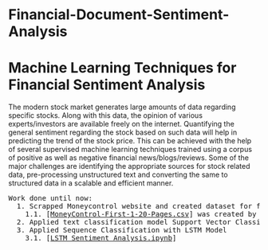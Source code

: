 # Financial-Document-Sentiment-Analysis
<h1>Machine Learning Techniques for Financial Sentiment Analysis </h1>
The modern stock market generates large amounts of data regarding
specific stocks. Along with this data, the opinion of various
experts/investors are available freely on the internet. Quantifying the
general sentiment regarding the stock based on such data will help in
predicting the trend of the stock price. This can be achieved with the help
of several supervised machine learning techniques trained using a corpus
of positive as well as negative financial news/blogs/reviews. Some of the
major challenges are identifying the appropriate sources for stock related
data, pre-processing unstructured text and converting the same to
structured data in a scalable and efficient manner. 

<pre>
Work done until now:
  1. Scrapped Moneycontrol website and created dataset for financial data [<a href="https://github.com/mahajanhrishikesh/Financial-Document-Sentiment-Analysis/blob/master/Web%20Scrapper%20MoneyControl.ipynb">Web Scrapper MoneyControl.ipynb</a>]
    1.1. [<a href="https://github.com/mahajanhrishikesh/Financial-Document-Sentiment-Analysis/blob/master/MoneyControl-First-1-20-Pages.csv">MoneyControl-First-1-20-Pages.csv</a>] was created by the above notebook
  2. Applied text classification model Support Vector Classifier for Sentiment Analysis [<a href="https://github.com/mahajanhrishikesh/Financial-Document-Sentiment-Analysis/blob/master/Text%20Classification%20Money%20Control.ipynb">Text Classification Money Control.ipynb</a>]
  3. Applied Sequence Classification with LSTM Model
    3.1. [<a href="https://github.com/mahajanhrishikesh/Financial-Document-Sentiment-Analysis/blob/master/LSTM%20Sentiment%20Analysis.ipynb">LSTM Sentiment Analysis.ipynb</a>]
</pre>
